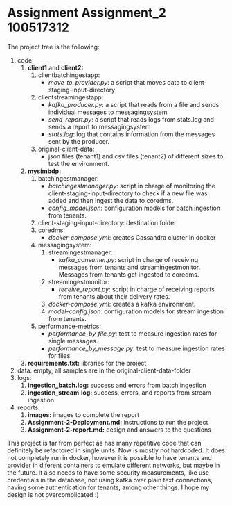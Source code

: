 # Assignment Assignment_2  100517312

The project tree is the following:
1. code
   1. __client1__ and __client2:__
      1. clientbatchingestapp:
         * _move_to_provider.py_: a script that moves data to client-staging-input-directory
      2. clientstreamingestapp:
         * _kafka_producer.py_: a script that reads from a file and sends individual messages to messagingsystem
         * _send_report.py_: a script that reads logs from stats.log and sends a report to messagingsystem
         * _stats.log_: log that contains information from the messages sent by the producer.
      3. original-client-data:
         * json files (tenant1) and csv files (tenant2) of different sizes to test the environment.
   2. __mysimbdp:__
      1. batchingestmanager:
         * _batchingestmanager.py_: script in charge of monitoring the client-staging-input-directory to check if a new file was added and then ingest the data to coredms.
         * _config_model.json_: configuration models for batch ingestion from tenants.
      2. client-staging-input-directory: destination folder.
      3. coredms:
         * _docker-compose.yml_: creates Cassandra cluster in docker
      4. messagingsystem:
         1. streamingestmanager:
            * _kafka_consumer.py_: script in charge of receiving messages from tenants and streamingestmonitor. Messages from tenants get ingested to coredms.
         2. streamingestmonitor:
            * _receive_report.py_: script in charge of receiving reports from tenants about their delivery rates.
         3. _docker-compose.yml_: creates a kafka environment.
         4. _model-config.json_: configuration models for stream ingestion from tenants.
      5. performance-metrics:
         * _performance_by_file.py_: test to measure ingestion rates for single messages.
         * _performance_by_message.py_: test to measure ingestion rates for files.
   3. __requirements.txt:__ libraries for the project
2. data: empty, all samples are in the original-client-data-folder
3. logs:
   1. __ingestion_batch.log:__ success and errors from batch ingestion
   2. __ingestion_stream.log:__ success, errors, and reports from stream ingestion
4. reports:
   1. __images:__ images to complete the report
   2. __Assignment-2-Deployment.md:__ instructions to run the project
   3. __Assignment-2-report.md:__ design and answers to the questions


This project is far from perfect as has many repetitive code that can definitely be refactored in single units. Now is mostly not
hardcoded. 
It does not completely run in docker, however it is possible to have tenants and provider in diferent containers to emulate different 
networks, but maybe in the future.
It also needs to have some security measurements, like use credentials in the database, not using kafka over plain text connections,
having some authentication for tenants, among other things.
I hope my design is not overcomplicated :)
